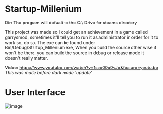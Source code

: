 # Startup-Millenium
Dir: The program will defualt to the C:\ Drive for steams directory

This project was made so I could get an achievement in a game called garrysmod, sometimes it'll tell you to run it as administrator in order for it to work so, do so. The exe can be found under Bin/Debug/Startup_Millenium.exe, When you build the source other wise it won't be there. you can build the source in debug or release mode it doesn't really matter.

Video: https://www.youtube.com/watch?v=1sbe09a9vJo&feature=youtu.be *This was made before dark mode 'update'*

# User Interface
![image](https://user-images.githubusercontent.com/38990407/122669134-e7865f80-d189-11eb-8752-c711efa55745.png)
